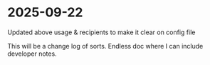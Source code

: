 # 2025-09-22
Updated above usage & recipients to make it clear on config file

This will be a change log of sorts. Endless doc where I can include developer notes.